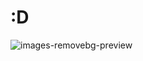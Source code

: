# :D


![images-removebg-preview](https://github.com/user-attachments/assets/ab2ddedc-35c1-4a2e-82d3-10351b21464d)
